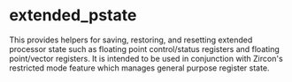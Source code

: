 # extended_pstate

This provides helpers for saving, restoring, and resetting extended processor
state such as floating point control/status registers and floating point/vector
registers. It is intended to be used in conjunction with Zircon's restricted mode
feature which manages general purpose register state.
